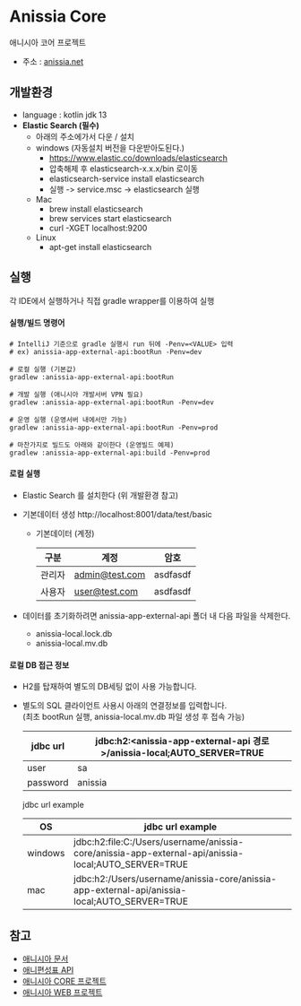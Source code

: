 # Anissia Core
애니시아 코어 프로젝트
- 주소 : [anissia.net](https://anissia.net)

## 개발환경
* language : kotlin jdk 13
* **Elastic Search (필수)**
    - 아래의 주소에가서 다운 / 설치
    - windows (자동설치 버전을 다운받아도된다.)
        - https://www.elastic.co/downloads/elasticsearch
        - 압축해제 후 elasticsearch-x.x.x/bin 로이동
        - elasticsearch-service install elasticsearch
        - 실행 -> service.msc -> elasticsearch 실행
    - Mac
        - brew install elasticsearch
        - brew services start elasticsearch
        - curl -XGET localhost:9200
    - Linux
        - apt-get install elasticsearch

## 실행
각 IDE에서 실행하거나 직접 gradle wrapper를 이용하여 실행


#### 실행/빌드 명령어
```
# IntelliJ 기준으로 gradle 실행시 run 뒤에 -Penv=<VALUE> 입력
# ex) anissia-app-external-api:bootRun -Penv=dev

# 로컬 실행 (기본값)
gradlew :anissia-app-external-api:bootRun

# 개발 실행 (애니시아 개발서버 VPN 필요)
gradlew :anissia-app-external-api:bootRun -Penv=dev

# 운영 실행 (운영서버 내에서만 가능)
gradlew :anissia-app-external-api:bootRun -Penv=prod

# 마찬가지로 빌드도 아래와 같이한다 (운영빌드 예제)
gradlew :anissia-app-external-api:build -Penv=prod
```

#### 로컬 실행
- Elastic Search 를 설치한다 (위 개발환경 참고)
- 기본데이터 생성 http://localhost:8001/data/test/basic
    - 기본데이터 (계정)
      
      |구분|계정|암호|
      |---|---|---|
      |관리자|admin@test.com|asdfasdf|
      |사용자|user@test.com|asdfasdf|
    
- 데이터를 초기화하려면 anissia-app-external-api 폴더 내 다음 파일을 삭제한다.
    - anissia-local.lock.db
    - anissia-local.mv.db


#### 로컬 DB 접근 정보
   - H2를 탑재하여 별도의 DB세팅 없이 사용 가능합니다.
   - 별도의 SQL 클라이언트 사용시 아래의 연결정보를 입력합니다.\
     (최초 bootRun 실행, anissia-local.mv.db 파일 생성 후 접속 가능)
      
      |jdbc url|jdbc:h2:<anissia-app-external-api 경로>/anissia-local;AUTO_SERVER=TRUE|
      |---|---|
      |user|sa|
      |password|anissia|
      
      jdbc url example
      
      |OS|jdbc url example|
      |---|---|
      |windows|jdbc:h2:file:C:/Users/username/anissia-core/anissia-app-external-api/anissia-local;AUTO_SERVER=TRUE|
      |mac|jdbc:h2:/Users/username/anissia-core/anissia-app-external-api/anissia-local;AUTO_SERVER=TRUE|


## 참고 
* [애니시아 문서](https://github.com/anissia-net/document)
* [애니편성표 API](https://github.com/anissia-net/document/blob/main/api_anime_schdule.md)
* [애니시아 CORE 프로젝트](https://github.com/anissia-net/anissia-core)
* [애니시아 WEB 프로젝트](https://github.com/anissia-net/anissia-web)
